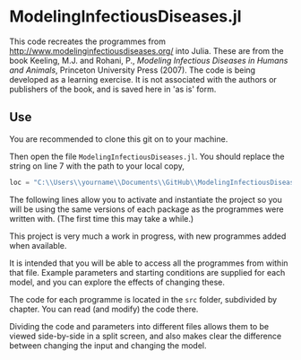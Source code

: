 # ModelingInfectiousDiseases.jl

This code recreates the programmes from http://www.modelinginfectiousdiseases.org/ into Julia. These are from the book Keeling, M.J. and Rohani, P., *Modeling Infectious Diseases in Humans and Animals*, Princeton University Press (2007). The code is being developed as a learning exercise. It is not associated with the authors or publishers of the book, and is saved here in 'as is' form.

## Use

You are recommended to clone this git on to your machine. 

Then open the file `ModelingInfectiousDiseases.jl`. You should replace the string on line 7 with the path to your local copy,
``` julia 
loc = "C:\\Users\\yourname\\Documents\\GitHub\\ModelingInfectiousDiseases.jl"
```

The following lines allow you to activate and instantiate the project so you will be using the same versions of each package as the programmes were written with. (The first time this may take a while.)

This project is very much a work in progress, with new programmes added when available. 

It is intended that you will be able to access all the programmes from within that file. Example parameters and starting conditions are supplied for each model, and you can explore the effects of changing these.

The code for each programme is located in the `src` folder, subdivided by chapter. You can read (and modify) the code there.

Dividing the code and parameters into different files allows them to be viewed side-by-side in a split screen, and also makes clear the difference between changing the input and changing the model.
